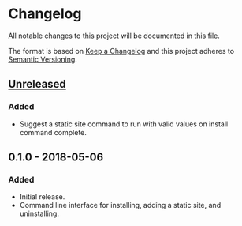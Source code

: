 # Changelog
All notable changes to this project will be documented in this file.

The format is based on [Keep a Changelog](http://keepachangelog.com/en/1.0.0/)
and this project adheres to [Semantic Versioning](http://semver.org/spec/v2.0.0.html).

## [Unreleased]
### Added
- Suggest a static site command to run with valid values on install command complete.

## 0.1.0 - 2018-05-06
### Added
- Initial release.
- Command line interface for installing, adding a static site, and uninstalling.

[Unreleased]: https://github.com/chrif/cocotte/compare/v0.1.0...HEAD
